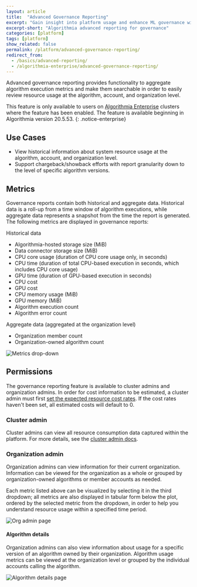 ```yaml
---
layout: article
title:  "Advanced Governance Reporting"
excerpt: "Gain insight into platform usage and enhance ML governance with Algorithmia's advanced reporting capabilities"
excerpt-short: "Algorithmia advanced reporting for governance"
categories: [platform]
tags: [platform]
show_related: false
permalink: /platform/advanced-governance-reporting/
redirect_from:
  - /basics/advanced-reporting/
  - /algorithmia-enterprise/advanced-governance-reporting/
---
```


Advanced governance reporting provides functionality to aggregate algorithm execution metrics and make them searchable in order to easily review resource usage at the algorithm, account, and organization level.

This feature is only available to users on [Algorithmia Enterprise](/enterprise) clusters where the feature has been enabled. The feature is available beginning in Algorithmia version 20.5.53.
{: .notice-enterprise}

## Use Cases

- View historical information about system resource usage at the algorithm, account, and organization level.
- Support chargeback/showback efforts with report granularity down to the level of specific algorithm versions.

## Metrics

Governance reports contain both historical and aggregate data. Historical data is a roll-up from a time window of algorithm executions, while aggregate data represents a snapshot from the time the report is generated. The following metrics are displayed in governance reports:

Historical data
- Algorithmia-hosted storage size (MiB)
- Data connector storage size (MiB)
- CPU core usage (duration of CPU core usage only, in seconds)
- CPU time (duration of total CPU-based execution in seconds, which includes CPU core usage)
- GPU time (duration of GPU-based execution in seconds)
- CPU cost
- GPU cost
- CPU memory usage (MiB)
- GPU memory (MiB)
- Algorithm execution count
- Algorithm error count

Aggregate data (aggregated at the organization level)
- Organization member count
- Organization-owned algorithm count

![Metrics drop-down](/developers/images/post_images/advanced_reporting/governance_reporting_metrics_list.png)

## Permissions

The governance reporting feature is available to cluster admins and organization admins. In order for cost information to be estimated, a cluster admin must first [set the expected resource cost rates](https://training.algorithmia.com/exploring-the-admin-panel/836479#setting-cost-rates). If the cost rates haven't been set, all estimated costs will default to 0.

### Cluster admin

Cluster admins can view all resource consumption data captured within the platform. For more details, see the [cluster admin docs](https://training.algorithmia.com/exploring-the-admin-panel/836479).

### Organization admin

Organization admins can view information for their current organization. Information can be viewed for the organization as a whole or grouped by organization-owned algorithms or member accounts as needed.

Each metric listed above can be visualized by selecting it in the third dropdown; all metrics are also displayed in tabular form below the plot, ordered by the selected metric from the dropdown, in order to help you understand resource usage within a specified time period.

![Org admin page](/developers/images/post_images/advanced_reporting/governance_reporting_org_report.png)

#### Algorithm details

Organization admins can also view information about usage for a specific version of an algorithm owned by their organization. Algorithm usage metrics can be viewed at the organization level or grouped by the individual accounts calling the algorithm.

![Algorithm details page](/developers/images/post_images/advanced_reporting/governance_reporting_algorithm_report.png)
